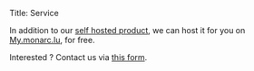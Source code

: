 Title: Service

In addition to our [self hosted product](/product), we can host it for you on
[My.monarc.lu](https://my.monarc.lu), for free.

Interested ? Contact us via
[this form](https://services.circl.lu/service?name=MONARC).
